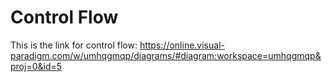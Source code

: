 # Control Flow

This is the link for control flow: https://online.visual-paradigm.com/w/umhqgmqp/diagrams/#diagram:workspace=umhqgmqp&proj=0&id=5
